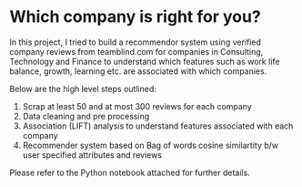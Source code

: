 # Which company is right for you?

In this project, I tried to build a recommendor system using verified company reviews from teamblind.com for companies in Consulting, Technology and Finance to understand which features such as work life balance, growth, learning etc. are associated with which companies.

Below are the high level steps outlined:
1. Scrap at least 50 and at most 300 reviews for each company
2. Data cleaning and pre processing
3. Association (LIFT) analysis to understand features associated with each company
4. Recommender system based on Bag of words cosine similartity b/w user specified attributes and reviews

Please refer to the Python notebook attached for further details. 



